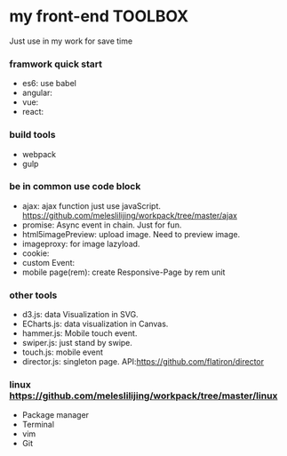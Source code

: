 # my front-end TOOLBOX
>
Just use in my work for save time

### framwork quick start
- es6: use babel
- angular:
- vue:
- react:

### build tools
- webpack
- gulp

### be in common use code block
- ajax: ajax function just use javaScript. https://github.com/meleslilijing/workpack/tree/master/ajax
- promise: Async event in chain. Just for fun.
- html5imagePreview: upload image. Need to preview image.
- imageproxy: for image lazyload.
- cookie:
- custom Event: 
- mobile page(rem): create Responsive-Page by rem unit

### other tools
- d3.js: data Visualization in SVG.
- ECharts.js: data visualization in Canvas.
- hammer.js: Mobile touch event.
- swiper.js: just stand by swipe.
- touch.js: mobile event
- director.js: singleton page.  API:https://github.com/flatiron/director

### linux https://github.com/meleslilijing/workpack/tree/master/linux
- Package manager
- Terminal
- vim
- Git
